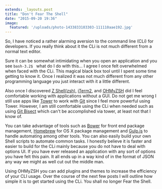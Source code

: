 ```yaml
---
extends: _layouts.post
title: "Don't Fear The Shell"
date: "2015-09-20 19:36"
image:
  featured: '/uploads/photo-1433833103303-111110aae192.jpg'
---
```

So, I have noticed a rather alarming aversion to the command line (CLi) for developers. If you really think about it the CLi is not much different from a normal text editor.

Sure it can be somewhat intimidating when you open an application and you see `bash-3.2$ ` what do I do with this... I agree I once felt overwhelmed when faced with the CLi. This magical black box tool until I spent some time getting to know it. Once I realized it was not much different from any other programming language you just interact with it a little different.

Also once I discovered   [Z Shell(zsh)](https://en.wikipedia.org/wiki/Z_shell), [iTerm2](https://www.iterm2.com/), and [OHMyZSH](https://github.com/robbyrussell/oh-my-zsh) did I feel comfortable working with applications without a GUI. Do not get me wrong I still use apps like [Tower](http://www.git-tower.com/) to work with [Git](https://git-scm.com/) since I feel more powerful using Tower. However, I am still comfortable using the CLi when needed such as using [Git Bisect](http://git-scm.com/docs/git-bisect) which can't be accomplished via tower, at least not that I know of.

You can take advantage of tools such as [Bower](http://bower.io/) for front end package management, [Homebrew](http://brew.sh/) for OS X package management and [Gulp.js](http://gulpjs.com/) to handle automating among other tools. You can also easily build your own Shell scripts to automate common tasks. I honestly believe it is faster and easier to build for the CLi mainly because you do not have to deal with options UI. If you have ever released an application with any sort of options you have felt this pain. It all ends up in a way kind of  in the format of JSON any way we might as well cut out the middle man.

Using OHMyZSH you can add plugins and themes to increase the efficiency of your CLI usage. Over the course of the next few posts I will outline how simple it is to get started using the CLi. You shall no longer Fear the Shell.
